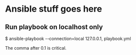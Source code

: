 # Ansible stuff goes here

## Run playbook on localhost only 

$ ansible-playbook --connection=local 127.0.0.1, playbook.yml

The comma after 0.1 is critical.

